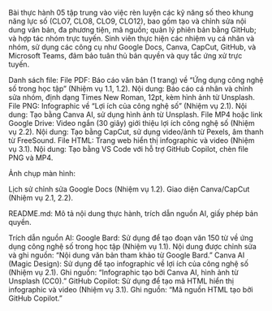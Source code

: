Bài thực hành 05 tập trung vào việc rèn luyện các kỹ năng số theo khung năng lực số (CLO7, CLO8, CLO9, CLO12), bao gồm tạo và chỉnh sửa nội dung văn bản, đa phương tiện, mã nguồn; quản lý phiên bản bằng GitHub; và hợp tác nhóm trực tuyến. Sinh viên thực hiện các nhiệm vụ cá nhân và nhóm, sử dụng các công cụ như Google Docs, Canva, CapCut, GitHub, và Microsoft Teams, đảm bảo tuân thủ bản quyền và quy tắc ứng xử trực tuyến.

Danh sách file:
File PDF: Báo cáo văn bản (1 trang) về “Ứng dụng công nghệ số trong học tập” (Nhiệm vụ 1.1, 1.2).
Nội dung: Báo cáo cá nhân và chỉnh sửa nhóm, định dạng Times New Roman, 12pt, kèm hình ảnh từ Unsplash.
File PNG: Infographic về “Lợi ích của công nghệ số” (Nhiệm vụ 2.1).
Nội dung: Tạo bằng Canva AI, sử dụng hình ảnh từ Unsplash.
File MP4 hoặc link Google Drive: Video ngắn (30 giây) giới thiệu lợi ích công nghệ số (Nhiệm vụ 2.2).
Nội dung: Tạo bằng CapCut, sử dụng video/ảnh từ Pexels, âm thanh từ FreeSound.
File HTML: Trang web hiển thị infographic và video (Nhiệm vụ 3.1).
Nội dung: Tạo bằng VS Code với hỗ trợ GitHub Copilot, chèn file PNG và MP4.

Ảnh chụp màn hình:

Lịch sử chỉnh sửa Google Docs (Nhiệm vụ 1.2).
Giao diện Canva/CapCut (Nhiệm vụ 2.1, 2.2).

README.md: Mô tả nội dung thực hành, trích dẫn nguồn AI, giấy phép bản quyền.

Trích dẫn nguồn AI:
Google Bard: Sử dụng để tạo đoạn văn 150 từ về ứng dụng công nghệ số trong học tập (Nhiệm vụ 1.1). Nội dung được chỉnh sửa và ghi nguồn: “Nội dung văn bản tham khảo từ Google Bard.”
Canva AI (Magic Design): Sử dụng để tạo infographic về lợi ích của công nghệ số (Nhiệm vụ 2.1). Ghi nguồn: “Infographic tạo bởi Canva AI, hình ảnh từ Unsplash (CC0).”
GitHub Copilot: Sử dụng để tạo mã HTML hiển thị infographic và video (Nhiệm vụ 3.1). Ghi nguồn: “Mã nguồn HTML tạo bởi GitHub Copilot.”
